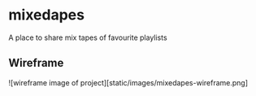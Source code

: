# mixedapes
A place to share mix tapes of favourite playlists

## Wireframe
![wireframe image of project][static/images/mixedapes-wireframe.png]